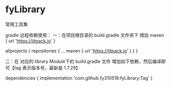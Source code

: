 # fyLibrary
常用工具集

gradle 远程依赖使用：
一：在项目根目录的 build.gradle 文件夹下 增加 maven { url 'https://jitpack.io' }

allprojects {
		repositories {
			...
			maven { url 'https://jitpack.io' }
		}
}

二：在 对应的 library Module下的 build.gradle 文件 增加如下依赖，然后编译即可【tag 表示版本号，最新是 1.7.29】

dependencies {
	        implementation 'com.github.fy310518:fyLibrary:Tag'
}
